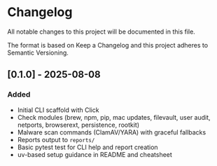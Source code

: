 # Changelog

All notable changes to this project will be documented in this file.

The format is based on Keep a Changelog and this project adheres to Semantic Versioning.

## [0.1.0] - 2025-08-08
### Added
- Initial CLI scaffold with Click
- Check modules (brew, npm, pip, mac updates, filevault, user audit, netports, browserext, persistence, rootkit)
- Malware scan commands (ClamAV/YARA) with graceful fallbacks
- Reports output to `reports/`
- Basic pytest test for CLI help and report creation
- uv-based setup guidance in README and cheatsheet
